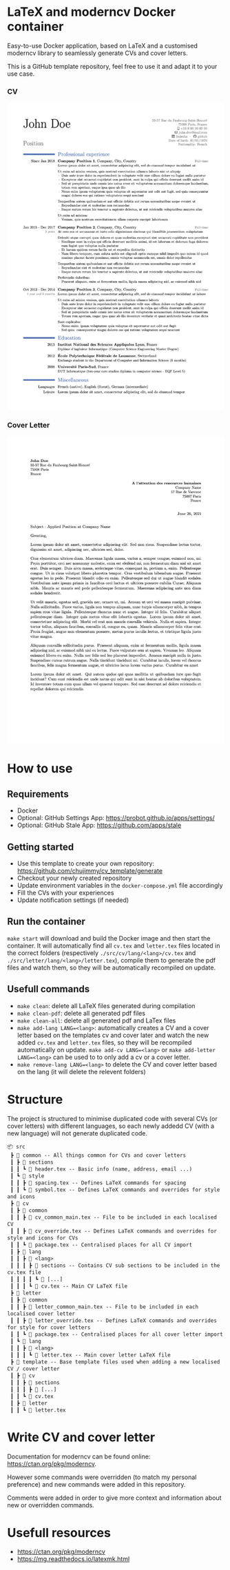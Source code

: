 # LaTeX and moderncv Docker container
Easy-to-use Docker application, based on LaTeX and a customised moderncv library to seamlessly generate CVs and cover letters.

This is a GitHub template repository, feel free to use it and adapt it to your use case.

### CV
[![CV](https://raw.githubusercontent.com/chujimmy/cv_template/main/example/cv_example.png)](https://raw.githubusercontent.com/chujimmy/cv_template/main/example/cv_example.pdf)

### Cover Letter
[![Cover Letter](https://raw.githubusercontent.com/chujimmy/cv_template/main/example/cover_letter_example.png)](https://raw.githubusercontent.com/chujimmy/cv_template/main/example/cover_letter_example.pdf)

# How to use
## Requirements
- Docker
- Optional: GitHub Settings App: https://probot.github.io/apps/settings/ 
- Optional: GitHub Stale App: https://github.com/apps/stale

## Getting started
- Use this template to create your own repository: https://github.com/chujimmy/cv_template/generate
- Checkout your newly created repository
- Update environment variables in the `docker-compose.yml` file accordingly
- Fill the CVs with your experiences
- Update notification settings (if needed)

## Run the container
`make start` will download and build the Docker image and then start the container. It will automatically find all `cv.tex` and `letter.tex` files located in the correct folders (respectively `./src/cv/lang/<lang>/cv.tex` and `./src/letter/lang/<lang>/letter.tex`), compile them to generate the pdf files and watch them, so they will be automatically recompiled on update.


## Usefull commands
- `make clean`: delete all LaTeX files generated during compilation
- `make clean-pdf`: delete all generated pdf files
- `make clean-all`: delete all generated pdf and LaTex files
- `make add-lang LANG=<lang>`: automatically creates a CV and a cover letter based on the templates cv and cover later and watch the new added `cv.tex` and `letter.tex` files, so they will be recompiled automatically on update. `make add-cv LANG=<lang>` or `make add-letter LANG=<lang>` can be used to to only add a cv or a cover letter.
- `make remove-lang LANG=<lang>` to delete the CV and cover letter based on the lang (it will delete the relevent folders)


# Structure
The project is structured to minimise duplicated code with several CVs (or cover letters) with different languages, so each newly addedd CV (with a new language) will not generate duplicated code.

```
📦 src
 ┣ 📂 common -- All things common for CVs and cover letters
 ┃ ┣ 📂 sections
 ┃ ┃ ┗ 📜 header.tex -- Basic info (name, address, email ...)
 ┃ ┗ 📂 style
 ┃ ┃ ┣ 📜 spacing.tex -- Defines LaTeX commands for spacing
 ┃ ┃ ┗ 📜 symbol.tex -- Defines LaTeX commands and overrides for style and icons
 ┣ 📂 cv
 ┃ ┣ 📂 common
 ┃ ┃ ┣ 📜 cv_common_main.tex -- File to be included in each localised CV
 ┃ ┃ ┣ 📜 cv_override.tex -- Defines LaTeX commands and overrides for style and icons for CVs
 ┃ ┃ ┗ 📜 package.tex -- Centralised places for all CV import
 ┃ ┣ 📂 lang
 ┃ ┃ ┣ 📂 <lang>
 ┃ ┃ ┃ ┣ 📂 sections -- Contains CV sub sections to be included in the cv.tex file
 ┃ ┃ ┃ ┃ ┗ 📜 [...]
 ┃ ┃ ┃ ┗ 📜 cv.tex -- Main CV LaTeX file 
 ┣ 📂 letter
 ┃ ┣ 📂 common
 ┃ ┃ ┣ 📜 letter_common_main.tex -- File to be included in each localised cover letter
 ┃ ┃ ┣ 📜 letter_override.tex -- Defines LaTeX commands and overrides for style for cover letters
 ┃ ┃ ┗ 📜 package.tex -- Centralised places for all cover letter import
 ┃ ┗ 📂 lang
 ┃ ┃ ┣ 📂 <lang>
 ┃ ┃ ┃ ┗ 📜 letter.tex -- Main cover letter LaTeX file 
 ┣ 📂 template -- Base template files used when adding a new localised CV / cover letter
 ┃ ┣ 📂 cv
 ┃ ┃ ┣ 📂 sections
 ┃ ┃ ┃ ┣ 📜 [...]
 ┃ ┃ ┗ 📜 cv.tex
 ┃ ┣ 📂 letter
 ┃ ┃ ┗ 📜 letter.tex
```

# Write CV and cover letter

Documentation for moderncv can be found online: https://ctan.org/pkg/moderncv. 

However some commands were overridden (to match my personal preference) and new commands were added in this repository. 

Comments were added in order to give more context and information about new or overridden commands.

# Usefull resources
- https://ctan.org/pkg/moderncv 
- https://mg.readthedocs.io/latexmk.html
